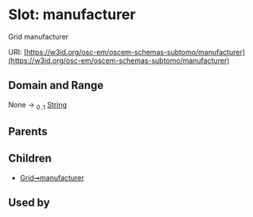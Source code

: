 
# Slot: manufacturer

Grid manufacturer

URI: [https://w3id.org/osc-em/oscem-schemas-subtomo/manufacturer](https://w3id.org/osc-em/oscem-schemas-subtomo/manufacturer)


## Domain and Range

None &#8594;  <sub>0..1</sub> [String](types/String.md)

## Parents


## Children

 *  [Grid➞manufacturer](Grid_manufacturer.md)

## Used by

